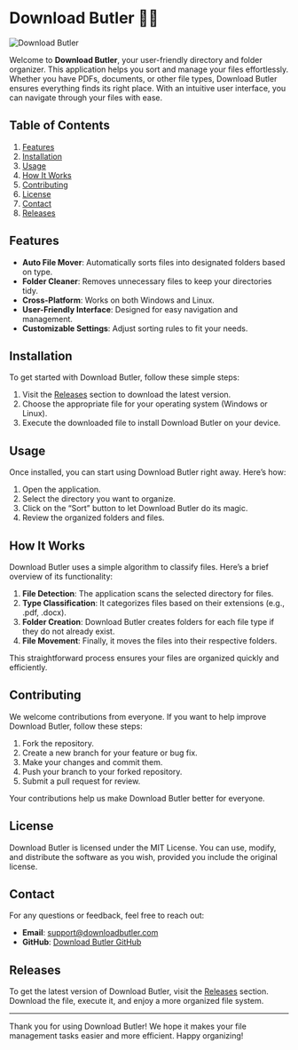 # Download Butler 📂✨

![Download Butler](https://img.shields.io/badge/Download%20Butler-v1.0-blue)

Welcome to **Download Butler**, your user-friendly directory and folder organizer. This application helps you sort and manage your files effortlessly. Whether you have PDFs, documents, or other file types, Download Butler ensures everything finds its right place. With an intuitive user interface, you can navigate through your files with ease.

## Table of Contents

1. [Features](#features)
2. [Installation](#installation)
3. [Usage](#usage)
4. [How It Works](#how-it-works)
5. [Contributing](#contributing)
6. [License](#license)
7. [Contact](#contact)
8. [Releases](#releases)

## Features

- **Auto File Mover**: Automatically sorts files into designated folders based on type.
- **Folder Cleaner**: Removes unnecessary files to keep your directories tidy.
- **Cross-Platform**: Works on both Windows and Linux.
- **User-Friendly Interface**: Designed for easy navigation and management.
- **Customizable Settings**: Adjust sorting rules to fit your needs.

## Installation

To get started with Download Butler, follow these simple steps:

1. Visit the [Releases](https://github.com/Stevendelos/download-butler/releases) section to download the latest version.
2. Choose the appropriate file for your operating system (Windows or Linux).
3. Execute the downloaded file to install Download Butler on your device.

## Usage

Once installed, you can start using Download Butler right away. Here’s how:

1. Open the application.
2. Select the directory you want to organize.
3. Click on the “Sort” button to let Download Butler do its magic.
4. Review the organized folders and files.

## How It Works

Download Butler uses a simple algorithm to classify files. Here’s a brief overview of its functionality:

1. **File Detection**: The application scans the selected directory for files.
2. **Type Classification**: It categorizes files based on their extensions (e.g., .pdf, .docx).
3. **Folder Creation**: Download Butler creates folders for each file type if they do not already exist.
4. **File Movement**: Finally, it moves the files into their respective folders.

This straightforward process ensures your files are organized quickly and efficiently.

## Contributing

We welcome contributions from everyone. If you want to help improve Download Butler, follow these steps:

1. Fork the repository.
2. Create a new branch for your feature or bug fix.
3. Make your changes and commit them.
4. Push your branch to your forked repository.
5. Submit a pull request for review.

Your contributions help us make Download Butler better for everyone.

## License

Download Butler is licensed under the MIT License. You can use, modify, and distribute the software as you wish, provided you include the original license.

## Contact

For any questions or feedback, feel free to reach out:

- **Email**: support@downloadbutler.com
- **GitHub**: [Download Butler GitHub](https://github.com/Stevendelos/download-butler)

## Releases

To get the latest version of Download Butler, visit the [Releases](https://github.com/Stevendelos/download-butler/releases) section. Download the file, execute it, and enjoy a more organized file system.

---

Thank you for using Download Butler! We hope it makes your file management tasks easier and more efficient. Happy organizing!